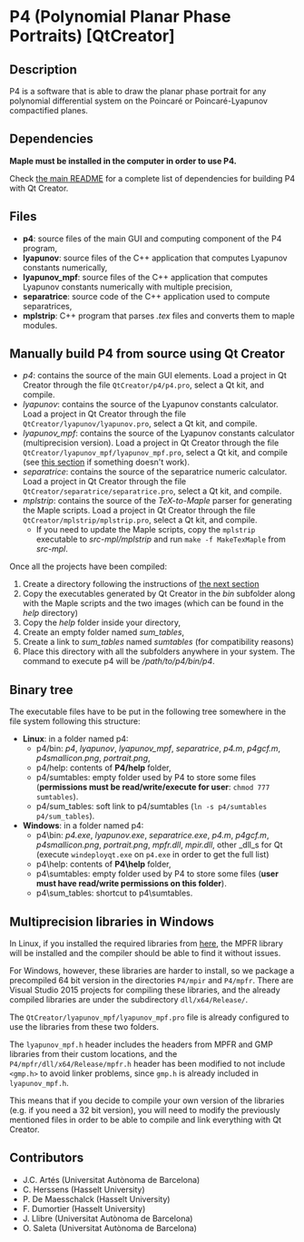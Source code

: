 <!--
    This file is part of P4 

    Copyright (C) 1996-2016  J.C. Artés, C. Herssens, P. De Maesschalck, 
                             F. Dumortier, J. Llibre, O. Saleta 

    P4 is free software: you can redistribute it and/or modify 
    it under the terms of the GNU Lesser General Public License as published 
    by the Free Software Foundation, either version 3 of the License, or 
    (at your option) any later version. 

    This program is distributed in the hope that it will be useful, 
    but WITHOUT ANY WARRANTY; without even the implied warranty of 
    MERCHANTABILITY or FITNESS FOR A PARTICULAR PURPOSE.  See the 
    GNU Lesser General Public License for more details. 

    You should have received a copy of the GNU Lesser General Public License 
    along with this program.  If not, see <http://www.gnu.org/licenses/>. 
-->

# P4 (Polynomial Planar Phase Portraits) [QtCreator]

## Description

P4 is a software that is able to draw the planar phase portrait for any polynomial differential system on the Poincaré or Poincaré-Lyapunov compactified planes.

## Dependencies

**Maple must be installed in the computer in order to use P4.**

Check <a href="../README.md">the main README</a> for a complete list of dependencies for building P4 with Qt Creator.

## Files

* **p4**: source files of the main GUI and computing component of the P4 program,
* **lyapunov**: source files of the C++ application that computes Lyapunov constants numerically,
* **lyapunov_mpf**: source files of the C++ application that computes Lyapunov constants numerically with multiple precision,
* **separatrice**: source code of the C++ application used to compute separatrices,
* **mplstrip**: C++ program that parses _.tex_ files and converts them to maple modules.

## Manually build P4 from source using Qt Creator

* *p4*: contains the source of the main GUI elements. Load a project in Qt Creator through the file `QtCreator/p4/p4.pro`, select a Qt kit, and compile.
* *lyapunov*: contains the source of the Lyapunov constants calculator. Load a project in Qt Creator through the file `QtCreator/lyapunov/lyapunov.pro`, select a Qt kit, and compile.
* *lyapunov_mpf*: contains the source of the Lyapunov constants calculator (multiprecision version). Load a project in Qt Creator through the file `QtCreator/lyapunov_mpf/lyapunov_mpf.pro`, select a Qt kit, and compile (see <a href="#multiprecision-libraries-in-windows">this section</a> if something doesn't work).
* *separatrice*: contains the source of the separatrice numeric calculator. Load a project in Qt Creator through the file `QtCreator/separatrice/separatrice.pro`, select a Qt kit, and compile.
* *mplstrip*: contains the source of the *TeX-to-Maple* parser for generating the Maple scripts. Load a project in Qt Creator through the file `QtCreator/mplstrip/mplstrip.pro`, select a Qt kit, and compile.
    - If you need to update the Maple scripts, copy the `mplstrip` executable to *src-mpl/mplstrip* and run `make -f MakeTexMaple` from *src-mpl*.

Once all the projects have been compiled:
1. Create a directory following the instructions of <a href="#binary-tree">the next section</a>
2. Copy the executables generated by Qt Creator in the _bin_ subfolder along with the Maple scripts and the two images (which can be found in the _help_ directory)
3. Copy the _help_ folder inside your directory,
4. Create an empty folder named *sum_tables*,
5. Create a link to *sum_tables* named _sumtables_ (for compatibility reasons)
6. Place this directory with all the subfolders anywhere in your system. The command to execute p4 will be _/path/to/p4/bin/p4_.

## Binary tree

The executable files have to be put in the following tree somewhere in the file system following this structure:

* **Linux**: in a folder named p4:
    * p4/bin: *p4*, *lyapunov*, *lyapunov_mpf*, *separatrice*, *p4.m*, *p4gcf.m*, *p4smallicon.png*, *portrait.png*,
    * p4/help: contents of **P4/help** folder,
    * p4/sumtables: empty folder used by P4 to store some files (**permissions must be read/write/execute for user**: `chmod 777 sumtables`).
    * p4/sum_tables: soft link to p4/sumtables (`ln -s p4/sumtables p4/sum_tables`).
* **Windows**: in a folder named p4:
    * p4\bin: *p4.exe*, *lyapunov.exe*, *separatrice.exe*, *p4.m*, *p4gcf.m*, *p4smallicon.png*, *portrait.png*, *mpfr.dll*, *mpir.dll*, other _dll_s for Qt (execute `windeployqt.exe` on `p4.exe` in order to get the full list)
    * p4\help: contents of **P4\help** folder,
    * p4\sumtables: empty folder used by P4 to store some files (**user must have read/write permissions on this folder**).
    * p4\sum_tables: shortcut to p4\sumtables.

## Multiprecision libraries in Windows

In Linux, if you installed the required libraries from <a href="README.md#Dependencies">here</a>, the MPFR library will be installed and the compiler should be able to find it without issues.

For Windows, however, these libraries are harder to install, so we package a precompiled 64 bit version in the directories `P4/mpir` and `P4/mpfr`. There are Visual Studio 2015 projects for compiling these libraries, and the already compiled libraries are under the subdirectory `dll/x64/Release/`.

The `QtCreator/lyapunov_mpf/lyapunov_mpf.pro` file is already configured to use the libraries from these two folders.

The `lyapunov_mpf.h` header includes the headers from MPFR and GMP libraries from their custom locations, and the `P4/mpfr/dll/x64/Release/mpfr.h` header has been modified to not include `<gmp.h>` to avoid linker problems, since `gmp.h` is already included in `lyapunov_mpf.h`.

This means that if you decide to compile your own version of the libraries (e.g. if you need a 32 bit version), you will need to modify the previously mentioned files in order to be able to compile and link everything with Qt Creator.

## Contributors

- J.C. Artés (Universitat Autònoma de Barcelona)
- C. Herssens (Hasselt University)
- P. De Maesschalck (Hasselt University)
- F. Dumortier (Hasselt University)
- J. Llibre (Universitat Autònoma de Barcelona)
- O. Saleta (Universitat Autònoma de Barcelona)
